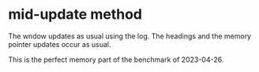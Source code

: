 # mid-update method
The wndow updates as usual using the log.
The headings and the memory pointer updates occur as usual.

This is the perfect memory part of the benchmark of 2023-04-26.